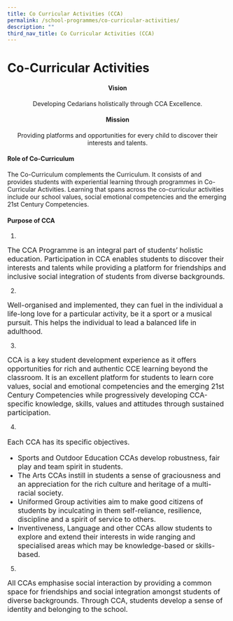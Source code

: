```yaml
---
title: Co Curricular Activities (CCA)
permalink: /school-programmes/co-curricular-activities/
description: ""
third_nav_title: Co Curricular Activities (CCA)
---
```

# **Co-Curricular Activities**

#### <p style="text-align: center;">Vision</p>

<p style="text-align: center;">Developing Cedarians holistically through CCA Excellence.</p>

#### <p style="text-align: center;">Mission</p>

<p style="text-align: center;">Providing platforms and opportunities for every child to discover their interests and talents.
</p>

#### Role of Co-Curriculum

The Co-Curriculum complements the Curriculum. It consists of and provides students with experiential learning through programmes in Co-Curricular Activities. Learning that spans across the co-curriculur activities include our school values, social emotional competencies and the emerging 21st Century Competencies.

#### Purpose of CCA
1. <font size="3">
 The CCA Programme is an integral part of students’ holistic education. Participation in CCA enables students to discover their interests and talents while providing a platform for friendships and inclusive social integration of students from diverse backgrounds.
</font>

2. <font size="3"> 
  Well-organised and implemented, they can fuel in the individual a life-long love for a particular activity, be it a sport or a musical pursuit. This helps the individual to lead a balanced life in adulthood.
	</font>
	
3. <font size="3"> 
CCA is a key student development experience as it offers  opportunities for rich and authentic CCE learning beyond the classroom. It is an excellent platform for students to learn core values, social and emotional competencies and the emerging 21st Century Competencies while progressively developing CCA-specific knowledge, skills, values and attitudes through sustained participation.
	</font>
	
4. <font size="3"> 	
Each CCA has its specific objectives. 
* Sports and Outdoor Education CCAs develop robustness, fair play and team spirit in students.
* The Arts CCAs instill in students a sense of graciousness and an appreciation for the rich culture and heritage of a multi-racial society. 
* Uniformed Group activities aim to make good citizens of students by inculcating in them self-reliance, resilience, discipline and a spirit of service to others.
* Inventiveness, Language and other CCAs allow students to explore and extend their interests in wide ranging and specialised areas which may be knowledge-based or skills-based. 
	</font>

5. <font size="3"> 	
All CCAs emphasise social interaction by providing a common space for friendships and social integration amongst students of diverse backgrounds. Through CCA, students develop a sense of identity and belonging to the school.
	</font>
